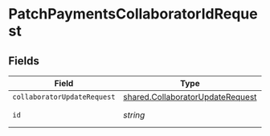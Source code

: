 # PatchPaymentsCollaboratorIdRequest


## Fields

| Field                                                                                | Type                                                                                 | Required                                                                             | Description                                                                          |
| ------------------------------------------------------------------------------------ | ------------------------------------------------------------------------------------ | ------------------------------------------------------------------------------------ | ------------------------------------------------------------------------------------ |
| `collaboratorUpdateRequest`                                                          | [shared.CollaboratorUpdateRequest](../../models/shared/collaboratorupdaterequest.md) | :heavy_minus_sign:                                                                   | N/A                                                                                  |
| `id`                                                                                 | *string*                                                                             | :heavy_check_mark:                                                                   | Unique identifier                                                                    |